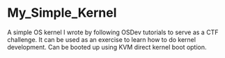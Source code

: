 # My_Simple_Kernel
A simple OS kernel I wrote by following OSDev tutorials to serve as a CTF challenge. It can be used as an exercise to learn how to do kernel development. Can be booted up using KVM direct kernel boot option.
